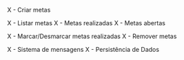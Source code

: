 X - Criar metas

X - Listar metas
X - Metas realizadas
X - Metas abertas

X - Marcar/Desmarcar metas realizadas
X - Remover metas

X - Sistema de mensagens
X - Persistência de Dados
